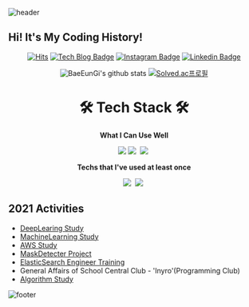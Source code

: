 ![header](https://capsule-render.vercel.app/api?type=wave&color=FF6666&height=300&section=header&text=Eungi%20Bae&fontSize=90&fontColor=FFFFFF)



## Hi! It's My Coding History!

<div align=center>

  [![Hits](https://hits.seeyoufarm.com/api/count/incr/badge.svg?url=https%3A%2F%2Fgithub.com%2FBaeEunGi&count_bg=%23F10707&title_bg=%23555555&icon=&icon_color=%23E7E7E7&title=hits&edge_flat=false)](https://hits.seeyoufarm.com)
  [![Tech Blog Badge](https://img.shields.io/badge/-Tech%20blog-gray?style=flat-square&logo=github&link=https://withjust7.tistory.com/)](https://withjust7.tistory.com/)
[![Instagram Badge](https://img.shields.io/badge/-Instagram-dd2a7b?style=flat-square&logo=instagram&logoColor=white&link=https://www.instagram.com/with_just)](https://www.instagram.com/with_just)
[![Linkedin Badge](https://img.shields.io/badge/-LinkedIn-blue?style=flat-square&logo=Linkedin&logoColor=white&link=http://linkedin.com/in/eungi-bae-a3ba98207)](http://linkedin.com/in/eungi-bae-a3ba98207)

</div>

  <div align=center>
 
![BaeEunGi's github stats](https://github-readme-stats.vercel.app/api?username=BaeEunGi&show_icons=true)
[![Solved.ac프로필](http://mazassumnida.wtf/api/v2/generate_badge?boj=withjust7)](https://solved.ac/withjust7)

</div>


<h1 align="center"> 🛠 Tech Stack 🛠</h1>

**<p align="center"> What I Can Use Well </p>**
<p align="center">
<img src="https://img.shields.io/badge/Python-3766AB?style=flat-square&logo=Python&logoColor=white"/></a>
<img src="https://img.shields.io/badge/C-A8B9CC?style=flat-square&logo=C&logoColor=white"/></a>&nbsp
<img src="https://img.shields.io/badge/elastic-005571?style=flat-square&logo=elasticsearch&logoColor=white"/></a>&nbsp

**<p align="center"> Techs that I've used at least once </p>**
<p align="center">
<img src="https://img.shields.io/badge/aws-333664?style=flat-square&logo=amazon-aws&logoColor=white"/></a>&nbsp
<img src="https://img.shields.io/badge/Google Cloud-4285F4?style=flat-square&logo=GoogleCloud&logoColor=white"/></a>&nbsp




## 2021 Activities
- [DeepLearing Study](https://github.com/BaeEunGi/DeepLearning_STUDY)
- [MachineLearning Study](https://github.com/sunjungAn/Machine_Learning)
- [AWS Study](https://github.com/BaeEunGi/AWS_study)
- [MaskDetecter Project](https://github.com/BaeEunGi/Mask_Detection)
- [ElasticSearch Engineer Training](https://www.smu.ac.kr/lounge/notice/notice.do?mode=view&articleNo=714865&article.offset=0&articleLimit=10&srCategoryId1=20)
- General Affairs of School Central Club - 'Inyro'(Programming Club)
- [Algorithm Study](https://github.com/sunjungAn/SMU_algorithmstudy_Sevendays)








![footer](https://capsule-render.vercel.app/api?type=wave&color=FF6666&height=200&section=footer&text=%20&fontSize=90)

